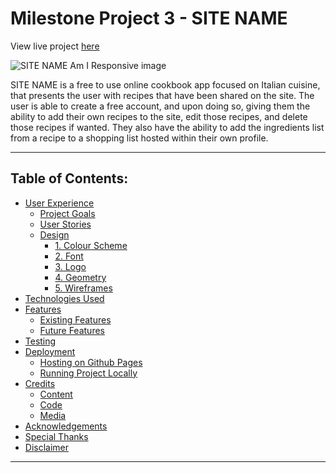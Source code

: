 # Milestone Project 3 - SITE NAME
View live project <a href=“#”>here</a>

![SITE NAME Am I Responsive image](#)

SITE NAME is a free to use online cookbook app focused on Italian cuisine, that presents the user with recipes that have been shared on the
site. The user is able to create a free account, and upon doing so, giving them the ability to add their own recipes to the site, edit those
recipes, and delete those recipes if wanted. They also have the ability to add the ingredients list from a recipe to a shopping list hosted
within their own profile.

***
## Table of Contents:
* [User Experience](#user-experience)
   * [Project Goals](#project-goals)
   * [User Stories](#user-stories)
   * [Design](#design)
       * [1. Colour Scheme](#1-color-scheme)
       * [2. Font](#2-font)
       * [3. Logo](#3-logo)
       * [4. Geometry](#4-geometry)
       * [5. Wireframes](#5-wireframes)
* [Technologies Used](#technologies-used)
* [Features](#features)
   * [Existing Features](#future-features)
   * [Future Features](#removed-features)
* [Testing](#testing)
* [Deployment](#deployment)
    * [Hosting on Github Pages](#hosting-on-github-pages)
    * [Running Project Locally](#running-project-locally)
* [Credits](#credits)
    * [Content](#content)
    * [Code](#code)
    * [Media](#media)
* [Acknowledgements](#acknowledgements)
* [Special Thanks](#special-thanks)
* [Disclaimer](#disclaimer)
***
